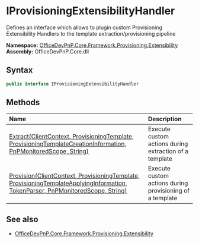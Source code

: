 # IProvisioningExtensibilityHandler
Defines an interface which allows to plugin custom Provisioning Extensibility Handlers to the template extraction/provisioning pipeline  

**Namespace:** [OfficeDevPnP.Core.Framework.Provisioning.Extensibility](OfficeDevPnP.Core.Framework.Provisioning.Extensibility.md)  
**Assembly:** OfficeDevPnP.Core.dll  
## Syntax
```C#
public interface IProvisioningExtensibilityHandler
```
## Methods
|**Name**|**Description**|
|:-----|:-----|
| [Extract(ClientContext, ProvisioningTemplate, ProvisioningTemplateCreationInformation, PnPMonitoredScope, String)](OfficeDevPnP.Core.Framework.Provisioning.Extensibility.IProvisioningExtensibilityHandler.4043f5b7.md) | Execute custom actions during extraction of a template
| [Provision(ClientContext, ProvisioningTemplate, ProvisioningTemplateApplyingInformation, TokenParser, PnPMonitoredScope, String)](OfficeDevPnP.Core.Framework.Provisioning.Extensibility.IProvisioningExtensibilityHandler.f0ca926.md) | Execute custom actions during provisioning of a template
## See also
- [OfficeDevPnP.Core.Framework.Provisioning.Extensibility](OfficeDevPnP.Core.Framework.Provisioning.Extensibility.md)
